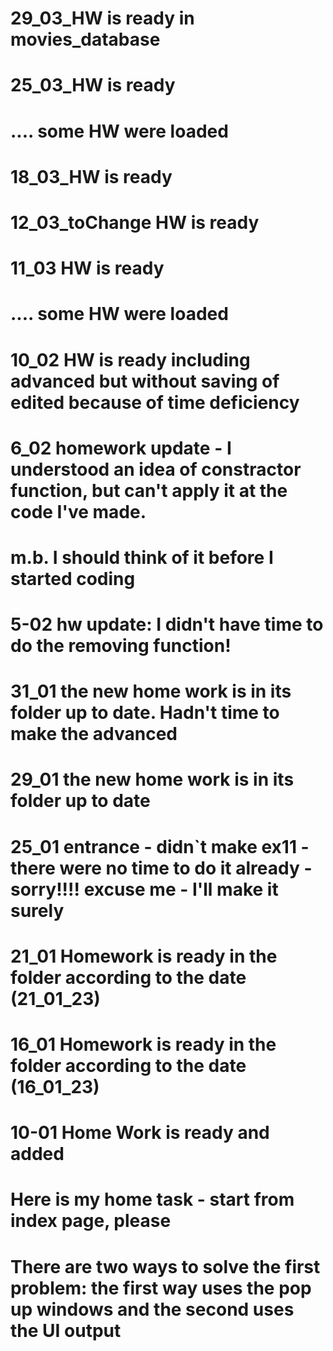 # 29_03_HW is ready in movies_database
# 25_03_HW is ready
# .... some HW were loaded
# 18_03_HW is ready
# 12_03_toChange HW is ready
# 11_03 HW is ready 
# .... some HW were loaded
# 10_02 HW is ready including advanced but without saving of edited because of time deficiency
# 6_02 homework update - I understood an idea of constractor function, but can't apply it at the code I've made.
# m.b. I should think of it before I started coding
# 5-02 hw update: I didn't have time to do the removing function!
# 31_01 the new home work is in its folder up to date. Hadn't time to make the advanced
# 29_01 the new home work is in its folder up to date
# 25_01 entrance - didn`t make ex11 -there were no time to do it already - sorry!!!! excuse me -  I'll make it surely
# 21_01 Homework  is ready in the folder according to the date (21_01_23)
# 16_01 Homework  is ready in the folder according to the date (16_01_23)
# 10-01 Home Work is ready and added
# Here is my home task - start from index page, please
# There are two ways to solve the first problem: the first way uses the pop up windows and the second uses the UI output

